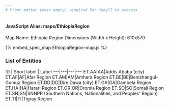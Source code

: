 ```yaml
---
# Front matter (even empty) required for Jekyll to process
---
```


#### JavaScript Alias: maps/EthiopiaRegion

Map Name: Ethiopia Region
Dimensions (Width x Height): 610x570



{% embed_spec_map EthiopiaRegion-map.js %}

### List of Entities

ID | Short label | Label
---|---|---|---
ET.AA|AA|Addis Ababa (city)
ET.AF|AF|Afar Region
ET.AM|AM|Amhara Region
ET.BE|BE|Benishangul-Gumuz Region
ET.DD|DD|Dire Dawa (city)
ET.GA|GA|Gambela Region
ET.HA|HA|Harari Region
ET.OR|OR|Oromia Region
ET.SO|SO|Somali Region
ET.SN|SN|SNNPR (Southern Nations, Nationalities, and Peoples' Region)
ET.TI|TI|Tigray Region